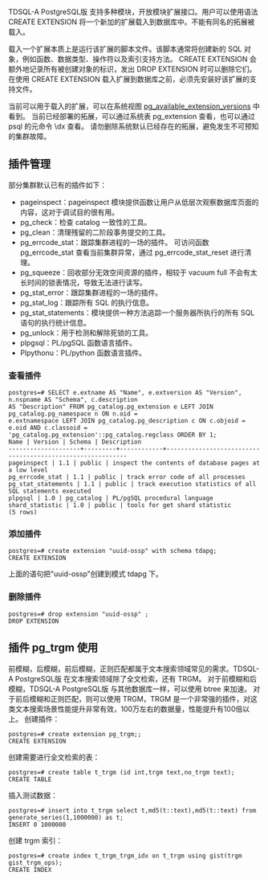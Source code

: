 
TDSQL-A PostgreSQL版 支持多种模块，开放模块扩展接口。用户可以使用语法 CREATE EXTENSION 将一个新加的扩展载入到数据库中。不能有同名的拓展被载入。

载入一个扩展本质上是运行该扩展的脚本文件。该脚本通常将创建新的 SQL 对象，例如函数、数据类型、操作符以及索引支持方法。
CREATE EXTENSION 会额外地记录所有被创建对象的标识，发出 DROP EXTENSION 时可以删除它们。在使用 CREATE EXTENSION 载入扩展到数据库之前，必须先安装好该扩展的支持文件。

当前可以用于载入的扩展，可以在系统视图 [pg_available_extension_versions](http://postgres.cn/docs/10/view-pg-available-extension-versions.html) 中看到。
当前已经部署的拓展，可以通过系统表 pg_extension 查看，也可以通过 psql 的元命令 \dx 查看。
请勿删除系统默认已经存在的拓展，避免发生不可预知的集群故障。

## 插件管理
部分集群默认已有的插件如下：
- pageinspect：pageinspect 模块提供函数让用户从低层次观察数据库页面的内容，这对于调试目的很有用。
- pg_check：检查 catalog 一致性的工具。
- pg_clean：清理残留的二阶段事务提交的工具。
- pg_errcode_stat：跟踪集群进程的一场的插件。
可访问函数 pg_errcode_stat 查看当前集群异常，通过 pg_errcode_stat_reset 进行清理。
- pg_squeeze：回收部分无效空间资源的插件，相较于 vacuum full 不会有太长时间的锁表情况，导致无法进行读写。
- pg_stat_error：跟踪集群进程的一场的插件。
- pg_stat_log：跟踪所有 SQL 的执行信息。
- pg_stat_statements：模块提供一种方法追踪一个服务器所执行的所有 SQL 语句的执行统计信息。
- pg_unlock：用于检测和解除死锁的工具。
- plpgsql：PL/pgSQL 函数语言插件。
- Plpythonu：PL/python 函数语言插件。

### 查看插件
```
postgres=# SELECT e.extname AS "Name", e.extversion AS "Version", n.nspname AS "Schema", c.description
AS "Description" FROM pg_catalog.pg_extension e LEFT JOIN pg_catalog.pg_namespace n ON n.oid =
e.extnamespace LEFT JOIN pg_catalog.pg_description c ON c.objoid = e.oid AND c.classoid =
'pg_catalog.pg_extension'::pg_catalog.regclass ORDER BY 1;
Name | Version | Schema | Description
--------------------+---------+------------+-----------------------------------------------------------
pageinspect | 1.1 | public | inspect the contents of database pages at a low level
pg_errcode_stat | 1.1 | public | track error code of all processes
pg_stat_statements | 1.1 | public | track execution statistics of all SQL statements executed
plpgsql | 1.0 | pg_catalog | PL/pgSQL procedural language
shard_statistic | 1.0 | public | tools for get shard statistic
(5 rows)
```

### 添加插件
```
postgres=# create extension "uuid-ossp" with schema tdapg;
CREATE EXTENSION
```
上面的语句把"uuid-ossp"创建到模式 tdapg 下。

### 删除插件
```
postgres=# drop extension "uuid-ossp" ;
DROP EXTENSION
```

## 插件 pg_trgm 使用
前模糊，后模糊，前后模糊，正则匹配都属于文本搜索领域常见的需求。TDSQL-A PostgreSQL版 在文本搜索领域除了全文检索，还有 TRGM。
对于前模糊和后模糊，TDSQL-A PostgreSQL版 与其他数据库一样，可以使用 btree 来加速。
对于前后模糊和正则匹配，则可以使用 TRGM，TRGM 是一个非常强的插件，对这类文本搜索场景性能提升非常有效，100万左右的数据量，性能提升有100倍以上。
创建插件：
```
postgres=# create extension pg_trgm;;
CREATE EXTENSION
```
创建需要进行全文检索的表：
```
postgres=# create table t_trgm (id int,trgm text,no_trgm text);
CREATE TABLE
```
插入测试数据：
```
postgres=# insert into t_trgm select t,md5(t::text),md5(t::text) from generate_series(1,1000000) as t;
INSERT 0 1000000
```
创建 trgm 索引：
```
postgres=# create index t_trgm_trgm_idx on t_trgm using gist(trgm gist_trgm_ops);
CREATE INDEX
```
